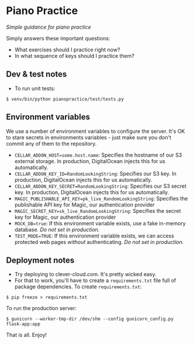 # Piano Practice
_Simple guidance for piano practice_

Simply answers these important questions:
- What exercises should I practice right now?
- In what sequence of keys should I practice them?

## Dev & test notes
- To run unit tests: 

`$ venv/bin/python pianopractice/test/tests.py`

## Environment variables
We use a number of environment variables to configure the server. It's OK to stare secrets in environments variables - just make sure you don't commit any of them to the repository.
- `CELLAR_ADDON_HOST=some.host.name`: Specifies the hostname of our S3 external storage. In production, DigitalOcean injects this for us automatically.
- `CELLAR_ADDON_KEY_ID=RandomLookingString`: Specifies our S3 key. In production, DigitalOcean injects this for us automatically.
- `CELLAR_ADDON_KEY_SECRET=RandomLookingString`: Specifies our S3 secret key. In production, DigitalOcean injects this for us automatically.
- `MAGIC_PUBLISHABLE_API_KEY=pk_live_RandomLookingString`: Specifies the publishable API key for Magic, our authentication provider
- `MAGIC_SECRET_KEY=sk_live_RandomLookingString`: Specifies the secret key for Magic, our authentication provider
- `MOCK_DB=true`: If this environment variable exists, use a fake in-memory database. *Do not set in production.*
- `TEST_MODE=TRUE`: If this environment variable exists, we can access protected web pages *without* authenticating. *Do not set in production.*

## Deployment notes
- Try deploying to clever-cloud.com. It's pretty wicked easy.
- For that to work, you'll have to create a `requirements.txt` file full of package dependencies. To create
`requirements.txt`:

`$ pip freeze > requirements.txt`

To run the production server:

`$ gunicorn --worker-tmp-dir /dev/shm --config gunicorn_config.py flask-app:app`

That is all. Enjoy!